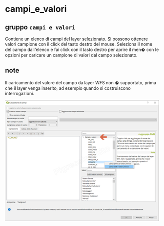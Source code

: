 # campi\_e\_valori

## gruppo `campi e valori`

Contiene un elenco di campi del layer selezionato. Si possono ottenere valori campione con il click del tasto destro del mouse. Seleziona il nome del campo dall'elenco e fai click con il tasto destro per aprire il men� con le opzioni per caricare un campione di valori dal campo selezionato.

## note

Il caricamento del valore del campo da layer WFS non � supportato, prima che il layer venga inserito, ad esempio quando si costruiscono interrogazioni.

![](../../.gitbook/assets/campievalori1%20%281%29.png)

